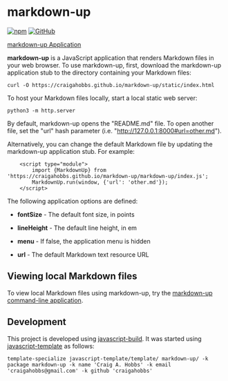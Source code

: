 # markdown-up

[![npm](https://img.shields.io/npm/v/markdown-up)](https://www.npmjs.com/package/markdown-up)
[![GitHub](https://img.shields.io/github/license/craigahobbs/markdown-up)](https://github.com/craigahobbs/markdown-up/blob/main/LICENSE)

[markdown-up Application](https://craigahobbs.github.io/markdown-up/)

**markdown-up** is a JavaScript application that renders Markdown files in your web browser. To use markdown-up, first,
download the markdown-up application stub to the directory containing your Markdown files:

```
curl -O https://craigahobbs.github.io/markdown-up/static/index.html
```

To host your Markdown files locally, start a local static web server:

```
python3 -m http.server
```

By default, markdown-up opens the "README.md" file. To open another file, set the "url" hash parameter (i.e.
"http://127.0.0.1:8000#url=other.md").

Alternatively, you can change the default Markdown file by updating the markdown-up application stub. For example:

```
    <script type="module">
        import {MarkdownUp} from 'https://craigahobbs.github.io/markdown-up/markdown-up/index.js';
        MarkdownUp.run(window, {'url': 'other.md'});
    </script>
```

The following application options are defined:

- **fontSize** - The default font size, in points

- **lineHeight** - The default line height, in em

- **menu** - If false, the application menu is hidden

- **url** - The default Markdown text resource URL


## Viewing local Markdown files

To view local Markdown files using markdown-up, try the
[markdown-up command-line application](https://pypi.org/project/markdown-up/).


## Development

This project is developed using [javascript-build](https://github.com/craigahobbs/javascript-build#readme). It was started
using [javascript-template](https://github.com/craigahobbs/javascript-template#readme) as follows:

```
template-specialize javascript-template/template/ markdown-up/ -k package markdown-up -k name 'Craig A. Hobbs' -k email 'craigahobbs@gmail.com' -k github 'craigahobbs'
```
